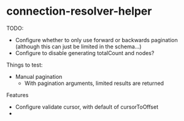# connection-resolver-helper

TODO:

- Configure whether to only use forward or backwards pagination (although this can just be limited in the schema...)
- Configure to disable generating totalCount and nodes?

Things to test:

- Manual pagination
  - With pagination arguments, limited results are returned

Features

- Configure validate cursor, with default of cursorToOffset
-
